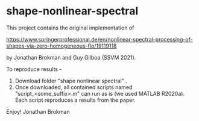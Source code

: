 # shape-nonlinear-spectral
This project contains the original implementation of

https://www.springerprofessional.de/en/nonlinear-spectral-processing-of-shapes-via-zero-homogeneous-flo/19119118

by Jonathan Brokman and Guy Gilboa (SSVM 2021).

To reproduce results - 
1. Download folder "shape nonlinear spectral" .
2. Once downloaded, all contained scripts named "script_<some_suffix>.m" can run as is (we used MATLAB R2020a). 
Each script reproduces a results from the paper.

Enjoy!
Jonathan Brokman

